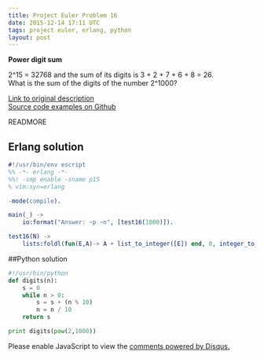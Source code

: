 ```yaml
---
title: Project Euler Problem 16
date: 2015-12-14 17:11 UTC
tags: project euler, erlang, python
layout: post
---
```


<b>Power digit sum</b>

2^15 = 32768 and the sum of its digits is 3 + 2 + 7 + 6 + 8 = 26.<br>
What is the sum of the digits of the number 2^1000?<br>

[Link to original description](https://projecteuler.net/problem=16)<br/>
[Source code examples on Github](https://github.com/mijkenator/pr_euler/tree/master/p16)<br>

READMORE

## Erlang solution
```erlang
#!/usr/bin/env escript
%% -*- erlang -*-
%%! -smp enable -sname p15
% vim:syn=erlang

-mode(compile).

main(_) ->
    io:format("Answer: ~p ~n", [test16(1000)]).

test16(N) ->
    lists:foldl(fun(E,A)-> A + list_to_integer([E]) end, 0, integer_to_list(round(math:pow(2,N)))).


```

##Python solution
```python
#!/usr/bin/python
def digits(n):
    s = 0
    while n > 0:
        s = s + (n % 10)
        n = n / 10
    return s

print digits(pow(2,1000))

```

<div id="disqus_thread"></div>
<script>
/**
* RECOMMENDED CONFIGURATION VARIABLES: EDIT AND UNCOMMENT THE SECTION BELOW TO INSERT DYNAMIC VALUES FROM YOUR PLATFORM OR CMS.
* LEARN WHY DEFINING THESE VARIABLES IS IMPORTANT: https://disqus.com/admin/universalcode/#configuration-variables
*/
/*
var disqus_config = function () {
    this.page.url = '2015/12/14/project-euler-problem-16/'; // Replace PAGE_URL with your page's canonical URL variable
    this.page.identifier = 'pep16'; // Replace PAGE_IDENTIFIER with your page's unique identifier variable
};
*/
(function() { // DON'T EDIT BELOW THIS LINE
var d = document, s = d.createElement('script');

s.src = '//mijkenator.disqus.com/embed.js';

s.setAttribute('data-timestamp', +new Date());
(d.head || d.body).appendChild(s);
})();
</script>
<noscript>Please enable JavaScript to view the <a href="https://disqus.com/?ref_noscript" rel="nofollow">comments powered by Disqus.</a></noscript>



